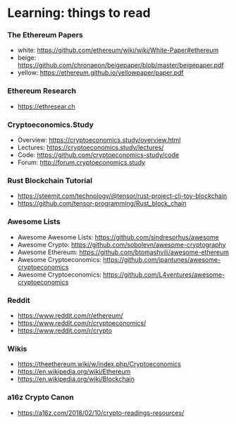 # Learning: things to read

### The Ethereum Papers
- white: https://github.com/ethereum/wiki/wiki/White-Paper#ethereum
- beige: https://github.com/chronaeon/beigepaper/blob/master/beigepaper.pdf
- yellow: https://ethereum.github.io/yellowpaper/paper.pdf

### Ethereum Research
- https://ethresear.ch

### Cryptoeconomics.Study
- Overview: https://cryptoeconomics.study/overview.html
- Lectures: https://cryptoeconomics.study/lectures/
- Code: https://github.com/cryptoeconomics-study/code
- Forum: http://forum.cryptoeconomics.study

### Rust Blockchain Tutorial
- https://steemit.com/technology/@tensor/rust-project-cli-toy-blockchain
- https://github.com/tensor-programming/Rust_block_chain

### Awesome Lists
- Awesome Awesome Lists: https://github.com/sindresorhus/awesome
- Awesome Crypto: https://github.com/sobolevn/awesome-cryptography
- Awesome Ethereum: https://github.com/btomashvili/awesome-ethereum
- Awesome Cryptoeconomics: https://github.com/jpantunes/awesome-cryptoeconomics
- Awesome Cryptoeconomics: https://github.com/L4ventures/awesome-cryptoeconomics

### Reddit
- https://www.reddit.com/r/ethereum/
- https://www.reddit.com/r/cryptoeconomics/
- https://www.reddit.com/r/crypto

### Wikis
- https://theethereum.wiki/w/index.php/Cryptoeconomics
- https://en.wikipedia.org/wiki/Ethereum
- https://en.wikipedia.org/wiki/Blockchain

### a16z Crypto Canon
- https://a16z.com/2018/02/10/crypto-readings-resources/
